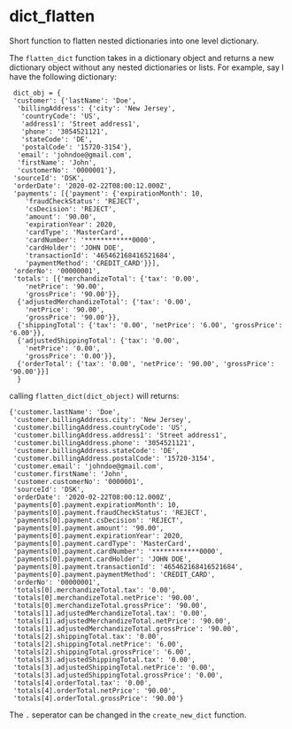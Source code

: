 # dict_flatten
Short function to flatten nested dictionaries into one level dictionary.


The `flatten_dict` function takes in a dictionary object and returns a new dictionary object without any nested dictionaries or lists. For example, say I have the following dictionary:

     dict_obj = {
     'customer': {'lastName': 'Doe',
      'billingAddress': {'city': 'New Jersey',
       'countryCode': 'US',
       'address1': 'Street address1',
       'phone': '3054521121',
       'stateCode': 'DE',
       'postalCode': '15720-3154'},
      'email': 'johndoe@gmail.com',
      'firstName': 'John',
      'customerNo': '0000001'},
     'sourceId': 'DSK',
     'orderDate': '2020-02-22T08:00:12.000Z',
     'payments': [{'payment': {'expirationMonth': 10,
        'fraudCheckStatus': 'REJECT',
        'csDecision': 'REJECT',
        'amount': '90.00',
        'expirationYear': 2020,
        'cardType': 'MasterCard',
        'cardNumber': '************0000',
        'cardHolder': 'JOHN DOE',
        'transactionId': '465462168416521684',
        'paymentMethod': 'CREDIT_CARD'}}],
     'orderNo': '00000001',
     'totals': [{'merchandizeTotal': {'tax': '0.00',
        'netPrice': '90.00',
        'grossPrice': '90.00'}},
      {'adjustedMerchandizeTotal': {'tax': '0.00',
        'netPrice': '90.00',
        'grossPrice': '90.00'}},
      {'shippingTotal': {'tax': '0.00', 'netPrice': '6.00', 'grossPrice': '6.00'}},
      {'adjustedShippingTotal': {'tax': '0.00',
        'netPrice': '0.00',
        'grossPrice': '0.00'}},
      {'orderTotal': {'tax': '0.00', 'netPrice': '90.00', 'grossPrice': '90.00'}}]
      }
     
     
calling `flatten_dict(dict_object)` will returns:

    {'customer.lastName': 'Doe',
     'customer.billingAddress.city': 'New Jersey',
     'customer.billingAddress.countryCode': 'US',
     'customer.billingAddress.address1': 'Street address1',
     'customer.billingAddress.phone': '3054521121',
     'customer.billingAddress.stateCode': 'DE',
     'customer.billingAddress.postalCode': '15720-3154',
     'customer.email': 'johndoe@gmail.com',
     'customer.firstName': 'John',
     'customer.customerNo': '0000001',
     'sourceId': 'DSK',
     'orderDate': '2020-02-22T08:00:12.000Z',
     'payments[0].payment.expirationMonth': 10,
     'payments[0].payment.fraudCheckStatus': 'REJECT',
     'payments[0].payment.csDecision': 'REJECT',
     'payments[0].payment.amount': '90.00',
     'payments[0].payment.expirationYear': 2020,
     'payments[0].payment.cardType': 'MasterCard',
     'payments[0].payment.cardNumber': '************0000',
     'payments[0].payment.cardHolder': 'JOHN DOE',
     'payments[0].payment.transactionId': '465462168416521684',
     'payments[0].payment.paymentMethod': 'CREDIT_CARD',
     'orderNo': '00000001',
     'totals[0].merchandizeTotal.tax': '0.00',
     'totals[0].merchandizeTotal.netPrice': '90.00',
     'totals[0].merchandizeTotal.grossPrice': '90.00',
     'totals[1].adjustedMerchandizeTotal.tax': '0.00',
     'totals[1].adjustedMerchandizeTotal.netPrice': '90.00',
     'totals[1].adjustedMerchandizeTotal.grossPrice': '90.00',
     'totals[2].shippingTotal.tax': '0.00',
     'totals[2].shippingTotal.netPrice': '6.00',
     'totals[2].shippingTotal.grossPrice': '6.00',
     'totals[3].adjustedShippingTotal.tax': '0.00',
     'totals[3].adjustedShippingTotal.netPrice': '0.00',
     'totals[3].adjustedShippingTotal.grossPrice': '0.00',
     'totals[4].orderTotal.tax': '0.00',
     'totals[4].orderTotal.netPrice': '90.00',
     'totals[4].orderTotal.grossPrice': '90.00'}
     
The `.` seperator can be changed in the `create_new_dict` function.
